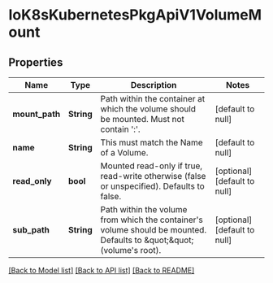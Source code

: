 # IoK8sKubernetesPkgApiV1VolumeMount

## Properties
Name | Type | Description | Notes
------------ | ------------- | ------------- | -------------
**mount_path** | **String** | Path within the container at which the volume should be mounted.  Must not contain &#39;:&#39;. | [default to null]
**name** | **String** | This must match the Name of a Volume. | [default to null]
**read_only** | **bool** | Mounted read-only if true, read-write otherwise (false or unspecified). Defaults to false. | [optional] [default to null]
**sub_path** | **String** | Path within the volume from which the container&#39;s volume should be mounted. Defaults to \&quot;\&quot; (volume&#39;s root). | [optional] [default to null]

[[Back to Model list]](../README.md#documentation-for-models) [[Back to API list]](../README.md#documentation-for-api-endpoints) [[Back to README]](../README.md)



